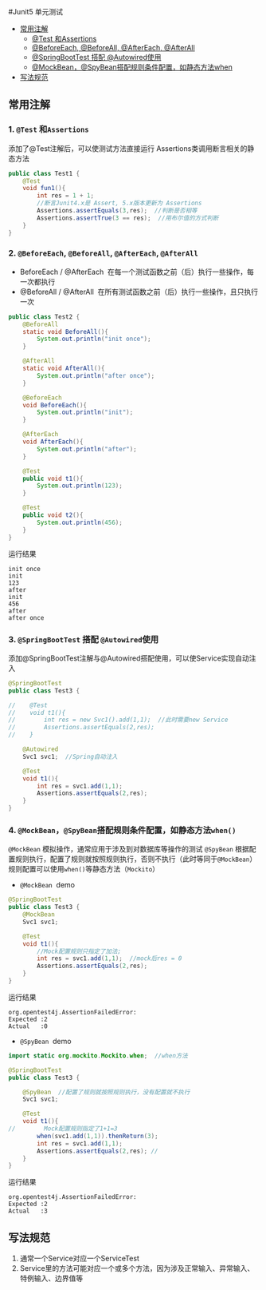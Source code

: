 #Junit5 单元测试

- [常用注解](#%E5%B8%B8%E7%94%A8%E6%B3%A8%E8%A7%A3)
    - [@Test 和Assertions](#test-%E5%92%8Cassertions)
    - [@BeforeEach, @BeforeAll, @AfterEach, @AfterAll](#beforeeach%C2%A0beforeall-aftereach-afterall)
    - [@SpringBootTest 搭配 @Autowired使用](#springboottest-%E6%90%AD%E9%85%8D-autowired%E4%BD%BF%E7%94%A8)
    - [@MockBean，@SpyBean搭配规则条件配置，如静态方法when](#mockbeanspybean%E6%90%AD%E9%85%8D-%E8%A7%84%E5%88%99%E6%9D%A1%E4%BB%B6%E9%85%8D%E7%BD%AE%E5%A6%82%E9%9D%99%E6%80%81%E6%96%B9%E6%B3%95when)
- [写法规范](#%E5%86%99%E6%B3%95%E8%A7%84%E8%8C%83)


## 常用注解
### 1. `@Test` 和`Assertions`

添加了@Test注解后，可以使测试方法直接运行
Assertions类调用断言相关的静态方法
```java
public class Test1 {
    @Test
    void fun1(){
        int res = 1 + 1;
        //断言Junit4.x是 Assert, 5.x版本更新为 Assertions
        Assertions.assertEquals(3,res);  //判断是否相等
        Assertions.assertTrue(3 == res);  //用布尔值的方式判断
    }
}
```
### 2.  `@BeforeEach`, `@BeforeAll`, `@AfterEach`, `@AfterAll`

- BeforeEach / @AfterEach  在每一个测试函数之前（后）执行一些操作，每一次都执行
- @BeforeAll / @AfterAll  在所有测试函数之前（后）执行一些操作，且只执行一次
```java
public class Test2 {
    @BeforeAll
    static void BeforeAll(){
        System.out.println("init once");
    }

    @AfterAll
    static void AfterAll(){
        System.out.println("after once");
    }

    @BeforeEach
    void BeforeEach(){
        System.out.println("init");
    }

    @AfterEach
    void AfterEach(){
        System.out.println("after");
    }

    @Test
    public void t1(){
        System.out.println(123);
    }

    @Test
    public void t2(){
        System.out.println(456);
    }
}
```
运行结果
```
init once
init
123
after
init
456
after
after once
```
### 3. `@SpringBootTest` 搭配 `@Autowired`使用
添加@SpringBootTest注解与@Autowired搭配使用，可以使Service实现自动注入
```java
@SpringBootTest
public class Test3 {

//    @Test
//    void t1(){
//        int res = new Svc1().add(1,1);  //此时需要new Service
//        Assertions.assertEquals(2,res);
//    }

    @Autowired
    Svc1 svc1;  //Spring自动注入

    @Test
    void t1(){
        int res = svc1.add(1,1);
        Assertions.assertEquals(2,res); 
    }
}
```

### 4. `@MockBean`，`@SpyBean`搭配规则条件配置，如静态方法`when()`
`@MockBean` 模拟操作，通常应用于涉及到对数据库等操作的测试
`@SpyBean` 根据配置规则执行，配置了规则就按照规则执行，否则不执行（此时等同于`@MockBean`）规则配置可以使用`when()`等静态方法（`Mockito`）

- `@MockBean`  demo
```java
@SpringBootTest
public class Test3 {
    @MockBean
    Svc1 svc1;

    @Test
    void t1(){
        //Mock配置规则只指定了加法;
        int res = svc1.add(1,1);  //mock后res = 0
        Assertions.assertEquals(2,res); 
    }
}
```
运行结果
```
org.opentest4j.AssertionFailedError: 
Expected :2
Actual   :0
```
- `@SpyBean`  demo
```java
import static org.mockito.Mockito.when;  //when方法

@SpringBootTest
public class Test3 {

    @SpyBean  //配置了规则就按照规则执行，没有配置就不执行
    Svc1 svc1;

    @Test
    void t1(){
//        Mock配置规则指定了1+1=3
        when(svc1.add(1,1)).thenReturn(3);
        int res = svc1.add(1,1);
        Assertions.assertEquals(2,res); //
    }
}
```
运行结果
```
org.opentest4j.AssertionFailedError: 
Expected :2
Actual   :3
```

## 写法规范
1. 通常一个Service对应一个ServiceTest  
2. Service里的方法可能对应一个或多个方法，因为涉及正常输入、异常输入、特例输入、边界值等
